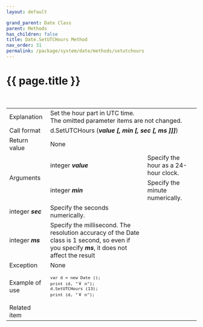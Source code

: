 ```yaml
---
layout: default

grand_parent: Date Class
parent: Methods
has_children: false
title: Date.SetUTCHours Method
nav_order: 31
permalink: /package/system/date/methods/setutchours
---
```

# {{ page.title }}


<table>
  <tr>
    <td>Explanation</td>
    <td colspan="2">Set the hour part in UTC time.<br>The omitted parameter items are not changed.</td>
  </tr>
 　<tr>
    <td>Call format</td>
    <td colspan="2">d.SetUTCHours (<b><i>value [, min [, sec [, ms ]]]</i></b>)</td>
  </tr>
  <tr>
    <td>Return value</td>
    <td colspan="2">None</td>
  </tr>  
  <tr>
    <td rowspan="2">Arguments</td>
    <td>integer  <b><i>value</i></b></td>
    <td>Specify the hour as a 24-hour clock.</td>
  </tr>
    <td>integer  <b><i>min</i></b></td>
    <td>Specify the minute  numerically.</td>
  </tr>
    <td>integer  <b><i>sec</i></b></td>
    <td>Specify the seconds numerically.</td>
  </tr>
  </tr>
    <td>integer  <b><i>ms</i></b></td>
    <td>Specify the millisecond. The resolution accuracy of the Date class is 1 second, so even if you specify <b><i>ms</i></b>, it does not affect the result</td>
  </tr>
  <tr>
    <td>Exception</td>
    <td colspan="2">None</td>
  </tr>
  <tr>
    <td>Example of use</td>
    <td colspan="2"><code><pre>var d = new Date ();
print (d, "￥ n");
d.SetUTCHours (13);
print (d, "￥ n");</pre></code></td>
  </tr>
  <tr>
    <td>Related item</td>
    <td colspan="2"></td>
  </tr>
</table>
